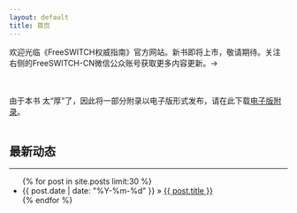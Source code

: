 ```yaml
---
layout: default
title: 首页
---
```


欢迎光临《FreeSWITCH权威指南》官方网站。新书即将上市，敬请期待。关注右侧的FreeSWITCH-CN微信公众账号获取更多内容更新。&rarr;

<br>
<br>
由于本书 太“厚”了，因此将一部分附录以电子版形式发布，请在此下载<a href="/download/FSDG-Appendix.pdf" target="_blank" onclick=”_gaq.push(['_trackEvent','Download','PDF',this.href]);”>电子版附录</a>。
<br>
<br>

## 最新动态
<hr>

<ul class="posts">
  {% for post in site.posts limit:30 %}
    <li><span>{{ post.date | date: "%Y-%m-%d" }}</span> &raquo; <a href="{{ post.url }}">{{ post.title }}</a></li>
  {% endfor %}

</ul>

<br><br>

